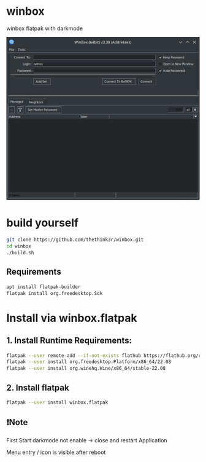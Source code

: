 # winbox
winbox flatpak with darkmode

![Screenshot](Screenshot.png?raw=true "Screenshot")


# build yourself
```bash
git clone https://github.com/thethink3r/winbox.git
cd winbox
./build.sh
```
## Requirements
```bash
apt install flatpak-builder
flatpak install org.freedesktop.Sdk
```

# Install via winbox.flatpak


## 1. Install Runtime Requirements:
```bash
flatpak --user remote-add --if-not-exists flathub https://flathub.org/repo/flathub.flatpakrepo
flatpak --user install org.freedesktop.Platform/x86_64/22.08
flatpak --user install org.winehq.Wine/x86_64/stable-22.08
```
## 2. Install flatpak
```bash
flatpak --user install winbox.flatpak
```


## :exclamation:Note 

First Start darkmode not enable -> close and restart Application

Menu entry / icon is visible after reboot


